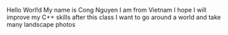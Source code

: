Hello Worl!d
My name is Cong Nguyen
I am from Vietnam
I hope I will improve my C++ skills after this class
I want to go around a world and take many landscape photos
